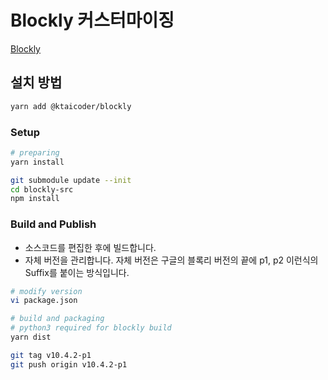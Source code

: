 # Blockly 커스터마이징

[Blockly](https://github.com/google/blockly)

## 설치 방법

```bash
yarn add @ktaicoder/blockly
```

### Setup

```bash
# preparing
yarn install

git submodule update --init
cd blockly-src
npm install
```

### Build and Publish

- 소스코드를 편집한 후에 빌드합니다.
- 자체 버전을 관리합니다. 자체 버전은 구글의 블록리 버전의 끝에 p1, p2 이런식의 Suffix를 붙이는 방식입니다.

```bash
# modify version
vi package.json

# build and packaging
# python3 required for blockly build
yarn dist

git tag v10.4.2-p1
git push origin v10.4.2-p1
```
